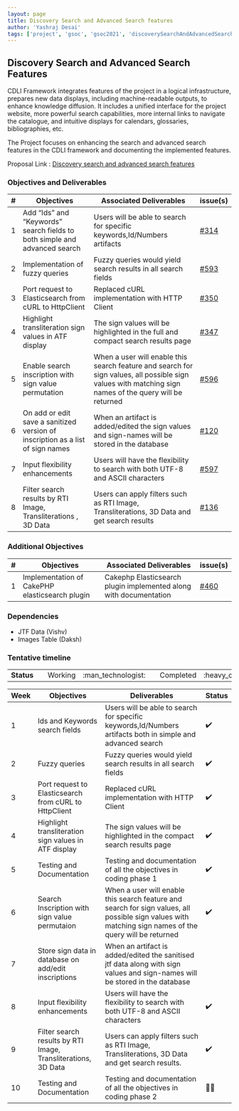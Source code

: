 ```yaml
---
layout: page
title: Discovery Search and Advanced Search features
author: 'Yashraj Desai'
tags: ['project', 'gsoc', 'gsoc2021', 'discoverySearchAndAdvancedSearchFeatures']
---
```


## Discovery Search and Advanced Search Features

CDLI Framework integrates features of the project in a logical infrastructure, prepares new data displays, including machine-readable outputs, to enhance knowledge diffusion. It includes a unified interface for the project website, more powerful search capabilities, more internal links to navigate the catalogue, and intuitive displays for calendars, glossaries, bibliographies, etc.

The Project focuses on enhancing the search and advanced search features in the CDLI framework and documenting the implemented features.

Proposal Link : [Discovery search and advanced search features](https://docs.google.com/document/d/1WEeNnALSUN4yecCbYxuDyMNUMOzkGcev6Dss4XuNydc/edit#)

### Objectives and Deliverables


| \# | Objectives                    | Associated Deliverables         | issue(s) |
| --- | ----------------------------- | ---------------------------------------------- | -------- |
| 1 |  Add “Ids” and “Keywords” search fields to both simple and advanced search | Users will be able to search for specific keywords,Id/Numbers artifacts | [#314](https://gitlab.com/cdli/framework/-/issues/314) |
| 2 | Implementation of fuzzy queries | Fuzzy queries would yield search results in all search fields|[#593](https://gitlab.com/cdli/framework/-/issues/593) |
| 3 | Port request to Elasticsearch from cURL to HttpClient | Replaced cURL implementation with HTTP Client|[#350](https://gitlab.com/cdli/framework/-/issues/350)
| 4 | Highlight transliteration sign values in ATF display |The sign values will be highlighted in the full and compact search results page|[#347](https://gitlab.com/cdli/framework/-/issues/347)
| 5 | Enable search inscription with sign value permutation |When a user will enable this search feature and search for sign values, all possible sign values with matching sign names of the query will be returned| [#596](https://gitlab.com/cdli/framework/-/issues/596)
| 6 | On add or edit save a sanitized version of inscription as a list of sign names |When an artifact is added/edited the sign values and sign-names will be stored in the database|[#120](https://gitlab.com/cdli/framework/-/issues/120#note_550066667)
| 7 | Input flexibility enhancements |Users will have the flexibility to search with both UTF-8 and ASCII characters |[#597](https://gitlab.com/cdli/framework/-/issues/597)
| 8 | Filter search results by RTI Image, Transliterations , 3D Data | Users can apply filters such as RTI Image, Transliterations, 3D Data and get search results | [#136](https://gitlab.com/cdli/framework/-/issues/136)



### Additional Objectives

| \#  | Objectives         | Associated Deliverables                                             | issue(s) |
| --- | ------------------ | ------------------------------------------------------------------- | -------- |
| 1 | Implementation of CakePHP elasticsearch plugin  | Cakephp Elasticsearch plugin implemented along with documentation | [#460](https://gitlab.com/cdli/framework/-/issues/460) |

### Dependencies
* JTF Data (Vishv)
* Images Table (Daksh)

### Tentative timeline  

<table>
  <tr>
    <td> <strong>Status</strong> </td> 
    <td></td>
    <td align="center"> Working </td>
    <td align="center"> :man_technologist: </td>
    <td></td>
    <td align="center"> Completed </td>
    <td align="center"> :heavy_check_mark: </td>
  </tr>
</table>

| Week  |Objectives | Deliverables | Status |
|---|---|---|---|
|1|Ids and Keywords search fields|Users will be able to search for specific keywords,Id/Numbers artifacts both in simple and advanced search|:heavy_check_mark:|
|2|Fuzzy queries|Fuzzy queries would yield search results in all search fields|:heavy_check_mark:|
|3|Port request to Elasticsearch from cURL to HttpClient|Replaced cURL implementation with HTTP Client|:heavy_check_mark:|
|4|Highlight transliteration sign values in ATF display|The sign values will be highlighted in the compact search results page|:heavy_check_mark:|
|5|Testing and Documentation |Testing and documentation of all the objectives in coding phase 1|:heavy_check_mark:|
|6|Search Inscription with sign value permutaion|When a user will enable this search feature and search for sign values, all possible sign values with matching sign names of the query will be returned| :heavy_check_mark: |
|7| Store sign data in database on add/edit inscriptions|When an artifact is added/edited the sanitised jtf data along with sign values and sign-names will be stored in the database||
|8|Input flexibility enhancements|Users will have the flexibility to search with both UTF-8 and ASCII characters| :heavy_check_mark: |
|9|Filter search results by RTI Image, Transliterations, 3D Data|Users can apply filters such as RTI Image, Transliterations, 3D Data and get search results.|:heavy_check_mark: |
|10|Testing and Documentation|Testing and documentation of all the objectives in coding phase 2| :man_technologist: |


